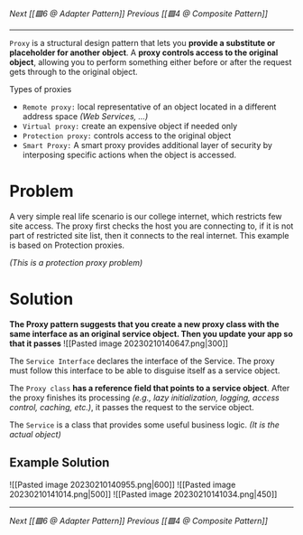 _Next [[🟩6 @ Adapter Pattern]]_
_Previous [[🟩4 @ Composite Pattern]]_

---
`Proxy` is a structural design pattern that lets you **provide a substitute or placeholder for another object**. 
A **proxy controls access to the original object**, allowing you to perform something either before or after the request gets through to the original object.

Types of proxies
- `Remote proxy:` local representative of an object located in a different address space _(Web Services, ...)_
- `Virtual proxy:` create an expensive object if needed only
- `Protection proxy:` controls access to the original object
- `Smart Proxy:` A smart proxy provides additional layer of security by interposing specific actions when the object is accessed.

# Problem
A very simple real life scenario is our college internet, which restricts few site access. The proxy first checks the host you are connecting to, if it is not part of restricted site list, then it connects to the real internet. This example is based on Protection proxies.

_(This is a protection proxy problem)_

# Solution
**The Proxy pattern suggests that you create a new proxy class with the same interface as an original service object. Then you update your app so that it passes**
![[Pasted image 20230210140647.png|300]]

The `Service Interface` declares the interface of the Service. The proxy must follow this interface to be able to disguise itself as a service object.

The `Proxy class` **has a reference field that points to a service object**. After the proxy finishes its processing _(e.g., lazy initialization, logging, access control, caching, etc.)_, it passes the request to the service object.

The `Service` is a class that provides some useful business logic. _(It is the actual object)_

## Example Solution
![[Pasted image 20230210140955.png|600]]
![[Pasted image 20230210141014.png|500]]
![[Pasted image 20230210141034.png|450]]

---

_Next [[🟩6 @ Adapter Pattern]]_
_Previous [[🟩4 @ Composite Pattern]]_

